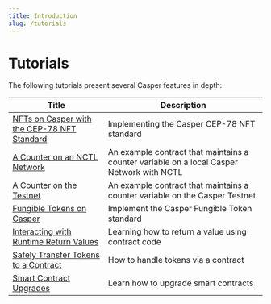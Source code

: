 ```yaml
---
title: Introduction
slug: /tutorials
---
```


# Tutorials

The following tutorials present several Casper features in depth:

| Title                                                       | Description                                                      |
| ----------------------------------------------------------- | ---------------------------------------------------------------- |
|[NFTs on Casper with the CEP-78 NFT Standard](https://github.com/casper-ecosystem/cep-78-enhanced-nft/blob/dev/README.md) | Implementing the Casper CEP-78 NFT standard |
|[A Counter on an NCTL Network](counter/index.md) | An example contract that maintains a counter variable on a local Casper Network with NCTL |
|[A Counter on the Testnet](counter-testnet/index.md) | An example contract that maintains a counter variable on the Casper Testnet |
|[Fungible Tokens on Casper](https://github.com/casper-ecosystem/erc20/blob/master/docs/TUTORIAL.md) | Implement the Casper Fungible Token standard |
|[Interacting with Runtime Return Values](return-values-tutorial.md)| Learning how to return a value using contract code |
|[Safely Transfer Tokens to a Contract](transfer-token-to-contract.md) | How to handle tokens via a contract |
|[Smart Contract Upgrades](upgrade-contract.md) | Learn how to upgrade smart contracts |

<!-- TODO Hide these 2 tutorials until we update them.
|[Key-Value Storage](kv-storage-tutorial.md)  | Design a simple contract to store a value |
|[Multi-Signatures and Key Recovery](multi-sig/index.md)      | Learn to sign transactions with multiple keys                    | -->


